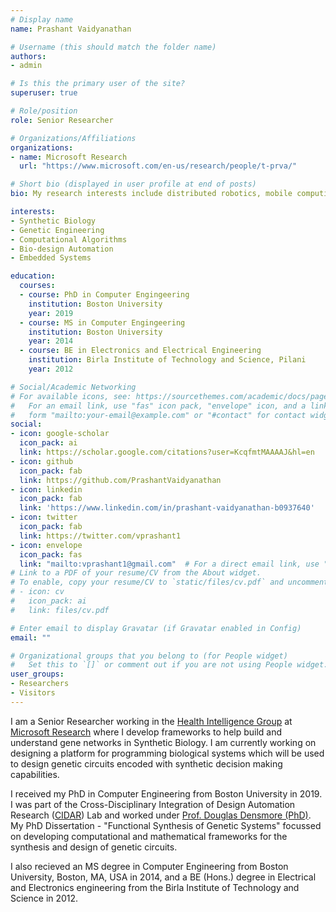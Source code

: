 ```yaml
---
# Display name
name: Prashant Vaidyanathan

# Username (this should match the folder name)
authors:
- admin

# Is this the primary user of the site?
superuser: true

# Role/position
role: Senior Researcher

# Organizations/Affiliations
organizations:
- name: Microsoft Research
  url: "https://www.microsoft.com/en-us/research/people/t-prva/"

# Short bio (displayed in user profile at end of posts)
bio: My research interests include distributed robotics, mobile computing and programmable matter.

interests:
- Synthetic Biology
- Genetic Engineering
- Computational Algorithms
- Bio-design Automation
- Embedded Systems

education:
  courses:
  - course: PhD in Computer Engingeering
    institution: Boston University
    year: 2019
  - course: MS in Computer Engingeering
    institution: Boston University
    year: 2014
  - course: BE in Electronics and Electrical Engineering
    institution: Birla Institute of Technology and Science, Pilani
    year: 2012

# Social/Academic Networking
# For available icons, see: https://sourcethemes.com/academic/docs/page-builder/#icons
#   For an email link, use "fas" icon pack, "envelope" icon, and a link in the
#   form "mailto:your-email@example.com" or "#contact" for contact widget.
social:
- icon: google-scholar
  icon_pack: ai
  link: https://scholar.google.com/citations?user=KcqfmtMAAAAJ&hl=en
- icon: github
  icon_pack: fab
  link: https://github.com/PrashantVaidyanathan
- icon: linkedin
  icon_pack: fab
  link: 'https://www.linkedin.com/in/prashant-vaidyanathan-b0937640'
- icon: twitter
  icon_pack: fab
  link: https://twitter.com/vprashant1
- icon: envelope
  icon_pack: fas
  link: "mailto:vprashant1@gmail.com"  # For a direct email link, use "mailto:test@example.org".
# Link to a PDF of your resume/CV from the About widget.
# To enable, copy your resume/CV to `static/files/cv.pdf` and uncomment the lines below.
# - icon: cv
#   icon_pack: ai
#   link: files/cv.pdf

# Enter email to display Gravatar (if Gravatar enabled in Config)
email: ""

# Organizational groups that you belong to (for People widget)
#   Set this to `[]` or comment out if you are not using People widget.
user_groups:
- Researchers
- Visitors
---
```


I am a Senior Researcher working in the [Health Intelligence Group](https://www.microsoft.com/en-us/research/theme/health-intelligence/) at [Microsoft Research](https://www.microsoft.com/en-us/research/lab/microsoft-research-cambridge/) where I develop frameworks to help build and understand gene networks in Synthetic Biology. I am currently working on designing a platform for programming biological systems which will be used to design genetic circuits encoded with synthetic decision making capabilities.

I received my PhD in Computer Engineering from Boston University in 2019. I was part of the Cross-Disciplinary Integration of Design Automation Research ([CIDAR](http://cidarlab.org/)) Lab and worked under [Prof. Douglas Densmore (PhD)](http://cidarlab.org/doug-densmore/). My PhD Dissertation - "Functional Synthesis of Genetic Systems" focussed on developing computational and mathematical frameworks for the synthesis and design of genetic circuits.

I also recieved an MS degree in Computer Engineering from Boston University, Boston, MA, USA in 2014, and a BE (Hons.) degree in Electrical and Electronics engineering from the Birla Institute of Technology and Science in 2012.
